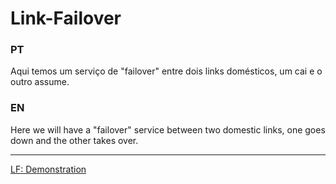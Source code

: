 # Link-Failover
### PT
Aqui temos um serviço de "failover" entre dois links domésticos, um cai e o outro assume.

### EN
Here we will have a "failover" service between two domestic links, one goes down and the other takes over.

---

[LF: Demonstration](https://drive.google.com/file/d/1H5HVR6CnwHJ2ppbrIVsnoVvMXx1SCck6/view?usp=sharing)
